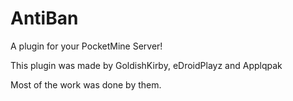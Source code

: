 # AntiBan

A plugin for your PocketMine Server!

This plugin was made by GoldishKirby, eDroidPlayz and Applqpak

Most of the work was done by them.
